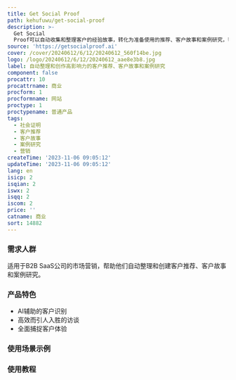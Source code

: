 ```yaml
---
title: Get Social Proof
path: kehufuwu/get-social-proof
description: >-
  Get Social
  Proof可以自动收集和整理客户的经验故事，转化为准备使用的推荐、客户故事和案例研究，帮助企业提升市场影响力。通过AI驱动的智能客户访谈和故事生成，简化了收集客户故事的过程，节省了时间，提高了客户故事的效果。适用于非企业级SaaS公司的B2B营销人员。
source: 'https://getsocialproof.ai'
cover: /cover/20240612/6/12/20240612_560f14be.jpg
logo: /logo/20240612/6/12/20240612_aae8e3b8.jpg
label: 自动整理和创作高影响力的客户推荐、客户故事和案例研究
component: false
procattr: 10
procattrname: 商业
procform: 1
procformname: 网站
proctype: 1
proctypename: 普通产品
tags:
  - 社会证明
  - 客户推荐
  - 客户故事
  - 案例研究
  - 营销
createTime: '2023-11-06 09:05:12'
updateTime: '2023-11-06 09:05:12'
lang: en
isicp: 2
isqian: 2
iswx: 2
isqq: 2
iscom: 2
price: ''
catname: 商业
sort: 14882
---
```




### 需求人群
适用于B2B SaaS公司的市场营销，帮助他们自动整理和创建客户推荐、客户故事和案例研究。

### 产品特色
- AI辅助的客户识别
- 高效而引人入胜的访谈
- 全面捕捉客户体验

### 使用场景示例


### 使用教程


  
